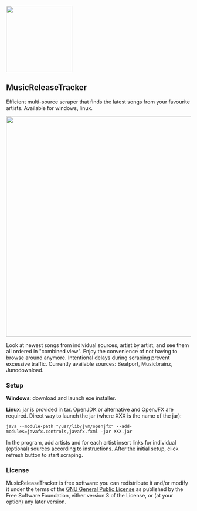 <img src="https://github.com/BLCK-B/MusicReleaseTracker/assets/123077751/f432e824-6772-401e-8419-90da707887f4)" width="180px"/>

## MusicReleaseTracker

Efficient multi-source scraper that finds the latest songs from your favourite artists. Available for windows, linux.

<img src="https://github.com/BLCK-B/MusicReleaseTracker/assets/123077751/2299bf41-7b3f-4992-86b6-d828b8ff23b7" width="600px"/>

Look at newest songs from individual sources, artist by artist, and see them all ordered in "combined view". Enjoy the convenience of not having to browse around anymore. Intentional delays during scraping prevent excessive traffic. Currently available sources: Beatport, Musicbrainz, Junodownload.

### Setup

**Windows**: download and launch exe installer.

**Linux**: jar is provided in tar. OpenJDK or alternative and OpenJFX are required. Direct way to launch the jar (where XXX is the name of the jar):
```
java --module-path "/usr/lib/jvm/openjfx" --add-modules=javafx.controls,javafx.fxml -jar XXX.jar
```

In the program, add artists and for each artist insert links for individual (optional) sources according to instructions.
After the initial setup, click refresh button to start scraping.

### License

MusicReleaseTracker is free software: you can redistribute it and/or modify it under the terms of the [GNU General Public License](https://www.gnu.org/licenses/gpl-3.0.html) as published by the Free Software Foundation, either version 3 of the License, or (at your option) any later version.
